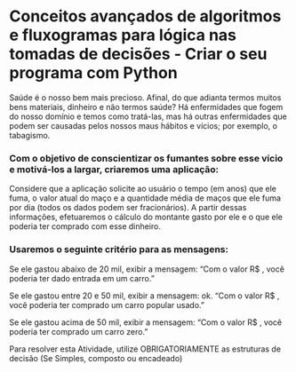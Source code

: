 <h1>Conceitos avançados de algoritmos e fluxogramas para lógica nas tomadas de decisões - Criar o seu programa com Python</h1>

Saúde é o nosso bem mais precioso. Afinal, do que adianta termos muitos bens materiais, dinheiro e não termos saúde? Há enfermidades que fogem do nosso domínio e temos como tratá-las, mas há outras enfermidades que podem ser causadas pelos nossos maus hábitos e vícios; por exemplo, o tabagismo.

<h3>Com o objetivo de conscientizar os fumantes sobre esse vício e motivá-los a largar, criaremos uma aplicação:</h3>

Considere que a aplicação solicite ao usuário o tempo (em anos) que ele fuma, o valor atual do maço e a quantidade média de maços que ele fuma por dia (todos os dados podem ser fracionários). A partir dessas informações, efetuaremos o cálculo do montante gasto por ele e o que ele poderia ter comprado com esse dinheiro.

<h3>Usaremos o seguinte critério para as mensagens:</h3>

Se ele gastou abaixo de 20 mil, exibir a mensagem:
“Com o valor R$ <montante>, você poderia ter dado entrada em um carro.”

Se ele gastou entre 20 e 50 mil, exibir a mensagem: ok.
“Com o valor R$ <montante>, você poderia ter comprado um carro popular usado.”

Se ele gastou acima de 50 mil, exibir a mensagem:
“Com o valor R$ <montante>, você poderia ter comprado um carro zero.”

Para resolver esta Atividade, utilize OBRIGATORIAMENTE as estruturas de decisão (Se Simples, composto ou encadeado)
